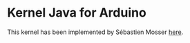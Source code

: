 # Kernel Java for Arduino

This kernel has been implemented by Sébastien Mosser [here](https://github.com/mosser/ArduinoML-kernel).
